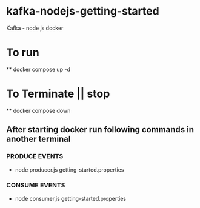 # kafka-nodejs-getting-started
Kafka - node js docker 

# To run 
** docker compose up -d

# To Terminate || stop
** docker compose down

## After starting docker run following commands in another terminal
### PRODUCE EVENTS
* node producer.js getting-started.properties
### CONSUME EVENTS
* node consumer.js getting-started.properties 


